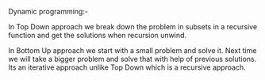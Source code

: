 Dynamic programming:-

In Top Down approach we break down the problem in subsets in a recursive function and get the solutions when recursion unwind.

In Bottom Up approach we start with a small problem and solve it. Next time we will take a bigger problem and solve that with help of previous solutions. Its an iterative approach unlike Top Down which is a recursive approach.
